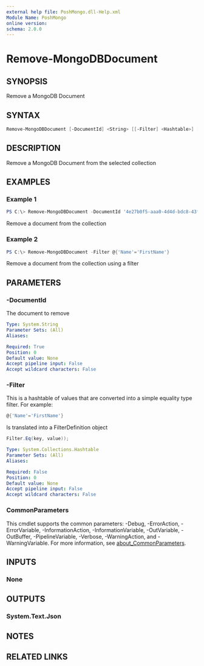 ```yaml
---
external help file: PoshMongo.dll-Help.xml
Module Name: PoshMongo
online version:
schema: 2.0.0
---
```


# Remove-MongoDBDocument

## SYNOPSIS

Remove a MongoDB Document

## SYNTAX

```powershell
Remove-MongoDBDocument [-DocumentId] <String> [[-Filter] <Hashtable>] [<CommonParameters>]
```

## DESCRIPTION

Remove a MongoDB Document from the selected collection

## EXAMPLES

### Example 1

```powershell
PS C:\> Remove-MongoDBDocument -DocumentId '4e27b0f5-aaa0-4d4d-bdc8-43f811242d93'
```

Remove a document from the collection

### Example 2

```powershell
PS C:\> Remove-MongoDBDocument -Filter @{'Name'='FirstName'}
```

Remove a document from the collection using a filter

## PARAMETERS

### -DocumentId

The document to remove

```yaml
Type: System.String
Parameter Sets: (All)
Aliases:

Required: True
Position: 0
Default value: None
Accept pipeline input: False
Accept wildcard characters: False
```

### -Filter

This is a hashtable of values that are converted into a simple equality type
filter. For example:

```powershell
@{'Name'='FirstName'}
```

Is translated into a FilterDefinition object

```csharp
Filter.Eq(key, value));
```

```yaml
Type: System.Collections.Hashtable
Parameter Sets: (All)
Aliases:

Required: False
Position: 0
Default value: None
Accept pipeline input: False
Accept wildcard characters: False
```

### CommonParameters

This cmdlet supports the common parameters: -Debug, -ErrorAction, -ErrorVariable, -InformationAction, -InformationVariable, -OutVariable, -OutBuffer, -PipelineVariable, -Verbose, -WarningAction, and -WarningVariable. For more information, see [about_CommonParameters](http://go.microsoft.com/fwlink/?LinkID=113216).

## INPUTS

### None

## OUTPUTS

### System.Text.Json

## NOTES

## RELATED LINKS
